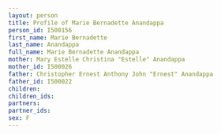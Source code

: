 ```yaml
---
layout: person
title: Profile of Marie Bernadette Anandappa
person_id: I500156
first_name: Marie Bernadette
last_name: Anandappa
full_name: Marie Bernadette Anandappa
mother: Mary Estelle Christina "Estelle" Anandappa
mother_id: I500026
father: Christopher Ernest Anthony John "Ernest" Anandappa
father_id: I500022
children:
children_ids:
partners:
partner_ids:
sex: F
---
```


